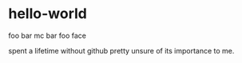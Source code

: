 # hello-world
foo bar mc bar foo face

spent a lifetime without github pretty unsure of its importance to me.
